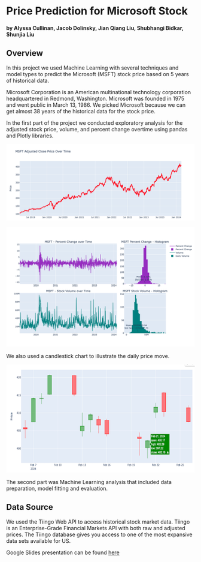 # Price Prediction for Microsoft Stock
#### by Alyssa Cullinan, Jacob Dolinsky, Jian Qiang Liu, Shubhangi Bidkar, Shunjia Liu

## Overview
In this project we used Machine Learning with several techniques and model types to predict the Microsoft (MSFT) stock price based on 5 years of historical data.  

Microsoft Corporation is an American multinational technology corporation headquartered in Redmond, Washington. Microsoft was founded in 1975 and went public in March 13, 1986. We picked Microsoft because we can get almost 38 years of the historical data for the stock price. 

In the first part of the project we conducted exploratory analysis for the adjusted stock price, volume, and percent change overtime using pandas and Plotly libraries.

![Image](/graphs/price_overtime.png)

![Image](/graphs/change_rate_price_volume.png)

We also used a candlestick chart to illustrate the daily price move.

![Image](/graphs/image.png)

The second part was Machine Learning analysis that included data preparation, model fitting and evaluation.

## Data Source
We used the Tiingo Web API to access historical stock market data. Tiingo is an Enterprise-Grade Financial Markets API with both raw and adjusted prices. The Tiingo database gives you access to one of the most expansive data sets available for US. 

Google Slides presentation can be found [here](https://docs.google.com/presentation/d/1FGnDJJqJxHiNHcKKDfNgYyHTlCyX_IzrqFZKsgJAn1k/edit?usp=sharing)